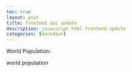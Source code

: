 ```yaml
---
toc: true
layout: post
title: frontend api update
description: javascript html frontend update
categories: [markdown]
---
```


<style>
    head {
        font-size: 40px;
        text-align: center;
    }
</style>

<head>
    <label for = "pop">World Population:</label>
    <p id = "pop"> world population </p>
</head>

<script>
const options = {
    method: 'GET',
    headers: {
        'X-RapidAPI-Key': 'befd3aa94cmsh6c15f9448db64f3p194824jsn7727f7079e12',
        'X-RapidAPI-Host': 'get-population.p.rapidapi.com'
    }
};


fetch('https://get-population.p.rapidapi.com/population', options)
    .then(response => response.json())
    .then(response => console.log(response.count))

    document.getElementById("pop").innerHTML = response.count;
    .catch(err => console.error(err));

change();

function change() {
    document.getElementById("pop").innerHTML = parseInt(document.getElementById("pop").innerHTML) + 3;
} 

setInterval(change,1000);        
</script>

